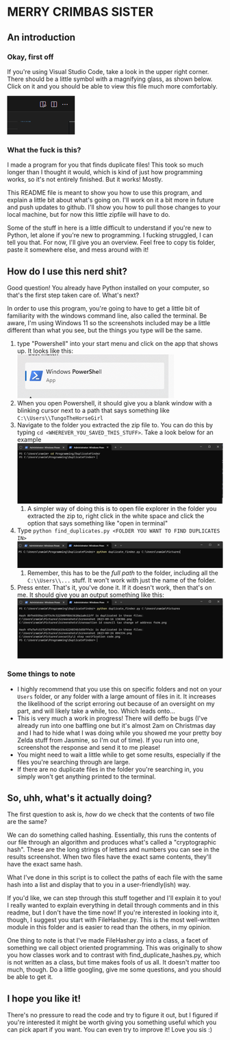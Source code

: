 # MERRY CRIMBAS SISTER

## An introduction
### Okay, first off
If you're using Visual Studio Code, take a look in the upper right corner. There should be a little symbol with a magnifying glass, as shown below. Click on it and you should be able to view this file much more comfortably. 

![VS Code markdown viewer](resources/vsCodeMdViewer.png)

### What the fuck is this?
I made a program for you that finds duplicate files! This took so much longer than I thought it would, which is kind of just how programming works, so it's not entirely finished. But it works! Mostly.

This README file is meant to show you how to use this program, and explain a little bit about what's going on. I'll work on it a bit more in future and push updates to github. I'll show you how to pull those changes to your local machine, but for now this little zipfile will have to do.

Some of the stuff in here is a little difficult to understand if you're new to Python, let alone if you're new to programming. I fucking struggled, I can tell you that. For now, I'll give you an overview. Feel free to copy tis folder, paste it somewhere else, and mess around with it!

## How do I use this nerd shit?

Good question! You already have Python installed on your computer, so that's the first step taken care of. What's next?

In order to use this program, you're going to have to get a little bit of familiarity with the windows command line, also called the terminal. Be aware, I'm using Windows 11 so the screenshots included may be a little different than what you see, but the things you type will be the same.

1. type "Powershell" into your start menu and click on the app that shows up. It looks like this:
![Poweshell Icon](resources/poweshellIcon.png)
2. When you open Powershell, it should give you a blank window with a blinking cursor next to a path that says something like ```C:\\Users\\TungoTheHorseGirl```
3. Navigate to the folder you extracted the zip file to. You can do this by typing ```cd <WHEREVER_YOU_SAVED_THIS_STUFF>```. Take a look below for an example
![changing directory in the terminal](resources/PS-cd-to-directory.png)
   1. A simpler way of doing this is to open file explorer in the folder you extracted the zip to, right click in the white space and click the option that says something like "open in terminal"
4. Type ```python find_duplicates.py <FOLDER YOU WANT TO FIND DUPLICATES IN>```
![Running the script](resources/running-the-script.png)
   1. Remember, this has to be the *full path* to the folder, including all the ```C:\\Users\\...``` stuff. It won't work with just the name of the folder.
5. Press enter. That's it, you've done it. If it doesn't work, then that's on me. It should give you an output something like this:
![Results](resources/results.png)

### Some things to note

* I highly recommend that you use this on specific folders and not on your ```Users``` folder, or any folder with a large amount of files in it. It increases the likelihood of the script erroring out because of an oversight on my part, and will likely take a while, too. Which leads onto...
* This is very much a work in progress! There will deffo be bugs (I've already run into one baffling one but it's almost 2am on Christmas day and I had to hide what I was doing while you showed me your pretty boy Zelda stuff from Jasmine, so I'm out of time). If you run into one, screenshot the response and send it to me please!
* You might need to wait a little while to get some results, especially if the files you're searching through are large.
* If there are no duplicate files in the folder you're searching in, you simply won't get anything printed to the terminal.

## So, uhh, what's it actually doing?
The first question to ask is, _how_ do we check that the contents of two file are the same?

We can do something called hashing. Essentially, this runs the contents of our file through an algorithm and produces what's called a "cryptographic hash". These are the long strings of letters and numbers you can see in the results screenshot. When two files have the exact same contents, they'll have the exact same hash.

What I've done in this script is to collect the paths of each file with the same hash into a list and display that to you in a user-friendly(ish) way.

If you'd like, we can step through this stuff together and I'll explain it to you! I really wanted to explain everything in detail through comments and in this readme, but I don't have the time now! If you're interested in looking into it, though, I suggest you start with FileHasher.py. This is the most well-written module in this folder and is easier to read than the others, in my opinion. 

One thing to note is that I've made FileHasher.py into a class, a facet of something we call object oriented programming. This was originally to show you how classes work and to contrast with find_duplicate_hashes.py, which is not written as a class, but time makes fools of us all. It doesn't matter too much, though. Do a little googling, give me some questions, and you should be able to get it.


## I hope you like it! 
There's no pressure to read the code and try to figure it out, but I figured if you're interested it might be worth giving you something useful which you can pick apart if you want. You can even try to improve it! Love you sis :) 
